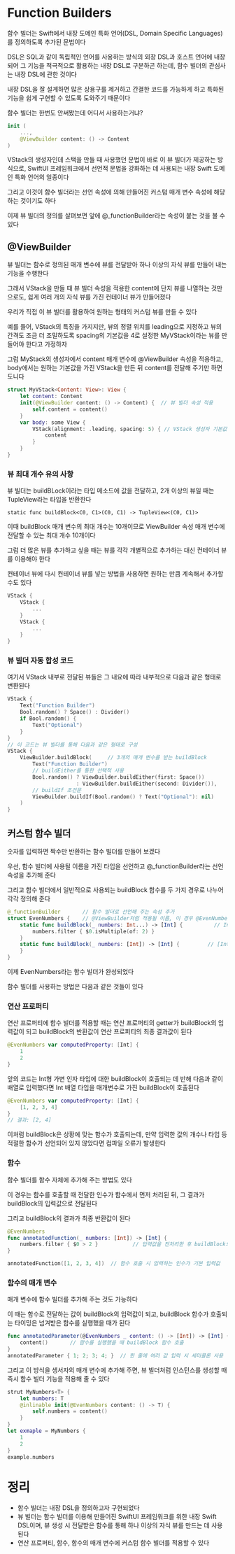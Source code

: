 # Function Builders

함수 빌더는 Swift에서 내장 도메인 특화 언어(DSL, Domain Specific Languages)를 정의하도록 추가된 문법이다

DSL은 SQL과 같이 독립적인 언어를 사용하는 방식의 외장 DSL과 호스트 언어에 내장되어 그 기능을 적극적으로 활용하는 내장 DSL로 구분하곤 하는데, 함수 빌더의 관심사는 내장 DSL에 관한 것이다

내장 DSL을 잘 설계하면 많은 상용구를 제거하고 간결한 코드를 가능하게 하고 특화된 기능을 쉽게 구현할 수 있도록 도와주기 때문이다

함수 빌더는 한번도 안써봤는데 어디서 사용하는거냐?

```swift
init (
	...,
	@ViewBuilder content: () -> Content
)
```

VStack의 생성자인데 스택을 만들 때 사용했던 문법이 바로 이 뷰 빌더가 제공하는 방식으로, SwiftUI 프레임워크에서 선언적 문법을 강화하는 데 사용되는 내장 Swift 도메인 특화 언어의 일종이다

그리고 이것이 함수 빌더라는 선언 속성에 의해 만들어진 커스텀 매개 변수 속성에 해당하는 것이기도 하다

이제 뷰 빌더의 정의를 살펴보면 앞에 @_functionBuilder라는 속성이 붙는 것을 볼 수 있다

## @ViewBuilder

뷰 빌더는 함수로 정의된 매개 변수에 뷰를 전달받아 하나 이상의 자식 뷰를 만들어 내는 기능을 수행한다

그래서 VStack을 만들 때 뷰 빌더 속성을 적용한 content에 단지 뷰를 나열하는 것만으로도, 쉽게 여러 개의 자식 뷰를 가진 컨테이너 뷰가 만들어졌다

우리가 직접 이 뷰 빌더를 활용하여 원하는 형태의 커스텀 뷰를 만들 수 있다

예를 들어, VStack의 특징을 가지지만, 뷰의 정렬 위치를 leading으로 지정하고 뷰의 간격도 조금 더 조밀하도록 spacing의 기본값을 4로 설정한 MyVStack이라는 뷰를 만들어야 한다고 가정하자

그럼 MyStack의 생성자에서 content 매개 변수에 @ViewBuilder 속성을 적용하고, body에서는 원하는 기본값을 가진 VStack을 만든 뒤 content를 전달해 주기만 하면 도니다

```swift
struct MyVStack<Content: View>: View {
	let content: Content
	init(@ViewBuilder content: () -> Content) {	 // 뷰 빌더 속성 적용
		self.content = content()
	}
	var body: some View {
		VStack(alignment: .leading, spacing: 5) { // VStack 생성자 기본값 설정
			content
		}
	}
}
```

### 뷰 최대 개수 유의 사항

뷰 빌더는 buildBLock이라는 타입 메소드에 값을 전달하고, 2개 이상의 뷰일 때는 TupleView라는 타입을 반환한다

`static func buildBlock<C0, C1>(C0, C1) -> TupleView<(C0, C1)>`

이때 buildBlock 매개 변수의 최대 개수는 10개이므로 ViewBuilder 속성 매개 변수에 전달할 수 있는 최대 개수 10개이다

그럼 더 많은 뷰를 추가하고 싶을 때는 뷰를 각각 개별적으로 추가하는 대신 컨테이너 뷰를 이용해야 한다

컨테이너 뷰에 다시 컨테이너 뷰를 넣는 방법을 사용하면 원하는 만큼 계속해서 추가할 수도 있다

```swift
VStack {
	VStack {
		...
	}
	VStack {
		...
	}
}
```

### 뷰 빌더 자동 합성 코드

여기서 VStack 내부로 전달된 뷰들은 그 내요에 따라 내부적으로 다음과 같은 형태로 변환된다

```swift
VStack {
	Text("Function Builder")
	Bool.random() ? Space() : Divider()
	if Bool.random() {
		Text("Optional")
	}
}
// 이 코드는 뷰 빌더를 통해 다음과 같은 형태로 구성
VStack {
	ViewBuilder.buildBlock(		// 3개의 매개 변수를 받는 buildBlock
		Text("Function Builder")
		// buildEither를 통한 선택적 사용
		Bool.random() ? ViewBuilder.buildEither(first: Space())
					  : ViewBuilder.buildEither(second: Divider()),
		// buildIf 조건문
		ViewBuilder.buildIf(Bool.random() ? Text("Optional"): nil)
	)
}
```

## 커스텀 함수 빌더

숫자를 입력하면 짝수만 반환하는 함수 빌더를 만들어 보겠다

우선, 함수 빌더에 사용될 이름을 가진 타입을 선언하고 @_functionBuilder라는 선언 속성을 추가해 준다

그리고 함수 빌더에서 일반적으로 사용되는 buildBlock 함수를 두 가지 경우로 나누어 각각 정의해 준다

```swift
@_functionBuilder		// 함수 빌더로 선언해 주는 속성 추가
struct EvenNumbers {	// @ViewBuilder처럼 적용될 이름, 이 경우 @EvenNumbers
	static func buildBlock(_ numbers: Int...) -> [Int] {          // Int...
		numbers.filter { $0.isMultiple(of: 2) }
	}
	static func buildBlock(_ numbers: [Int]) -> [Int] {         // [Int]
	}
}
```

이제 EvenNumbers라는 함수 빌더가 완성되었다

함수 빌더를 사용하는 방법은 다음과 같은 것들이 있다

### 연산 프로퍼티

연산 프로퍼티에 함수 빌더를 적용할 때는 연산 프로퍼티의 getter가 buildBlock의 입력값이 되고 buildBlock의 반환값이 연산 프로퍼티의 최종 결과값이 된다

```swift
@EvenNumbers var computedProperty: [Int] {
	1
	2
}
```

앞의 코드는 Int형 가변 인자 타입에 대한 buildBlock이 호출되는 데 반해 다음과 같이 배열로 입력했다면 Int 배열 타입을 매개변수로 가진 buildBlock이 호출된다

```swift
@EvenNumbers var computedProperty: [Int] {
	[1, 2, 3, 4]
}
// 결과: [2, 4]
```

이처럼 buildBlock은 상황에 맞는 함수가 호출되는데, 만약 입력한 값의 개수나 타입 등 적절한 함수가 선언되어 있지 않았다면 컴파일 오류가 발생한다

### 함수

함수 빌더를 함수 자체에 추가해 주는 방법도 있다

이 경우는 함수를 호출할 때 전달한 인수가 함수에서 먼저 처리된 뒤, 그 결과가 buildBlock의 입력값으로 전달된다

그리고 buildBlock의 결과가 최종 반환값이 된다

```swift
@EvenNumbers
func annotatedFunction(_ numbers: [Int]) -> [Int] {
	numbers.filter { $0 > 2 }			// 입력값을 전처리한 후 buildBlock으로 전달
}

annotatedFunction([1, 2, 3, 4])  // 함수 호출 시 입력하는 인수가 기본 입력값
```

### 함수의 매개 변수

매개 변수에 함수 빌더를 추가해 주는 것도 가능하다

이 때는 함수로 전달하는 값이 buildBlock의 입력값이 되고, buildBlock 함수가 호출되는 타이밍은 넘겨받은 함수를 실행했을 때가 된다

```swift
func annotatedParameter(@EvenNumbers _ content: () -> [Int]) -> [Int] {
	content()		// 함수를 실행했을 때 buildBlock 함수 호출
}
annotatedParameter { 1; 2; 3; 4; }	// 한 줄에 여러 값 입력 시 세미콜론 사용
```

그리고 이 방식을 생서자의 매개 변수에 추가해 주면, 뷰 빌더처럼 인스턴스를 생성할 때 즉시 함수 빌더 기능을 적용해 줄 수 있다

```swift
strut MyNumbers<T> {
	let numbers: T
	@inlinable init(@EvenNumbers content: () -> T) {
		self.numbers = content()
	}
}
let exmaple = MyNumbers {
	1
	2
}
example.numbers
```

# 정리

* 함수 빌더는 내장 DSL을 정의하고자 구현되었다
* 뷰 빌더는 함수 빌더를 이용해 만들어진 SwiftUI 프레임워크를 위한 내장 Swift DSL이며, 뷰 생성 시 전달받은 함수를 통해 하나 이상의 자식 뷰를 만드는 데 사용된다
* 연산 프로퍼티, 함수, 함수의 매개 변수에 커스텀 함수 빌더를 적용할 수 있다
